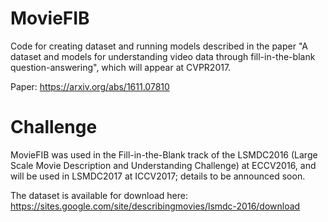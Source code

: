 # MovieFIB

Code for creating dataset and running models described in the paper "A dataset and models for understanding video data through fill-in-the-blank question-answering", which will appear at CVPR2017.

Paper: https://arxiv.org/abs/1611.07810

# Challenge

MovieFIB was used in the Fill-in-the-Blank track of the LSMDC2016 (Large Scale Movie Description and Understanding Challenge) at ECCV2016, and will be used in LSMDC2017 at ICCV2017; details to be announced soon.

The dataset is available for download here: https://sites.google.com/site/describingmovies/lsmdc-2016/download
